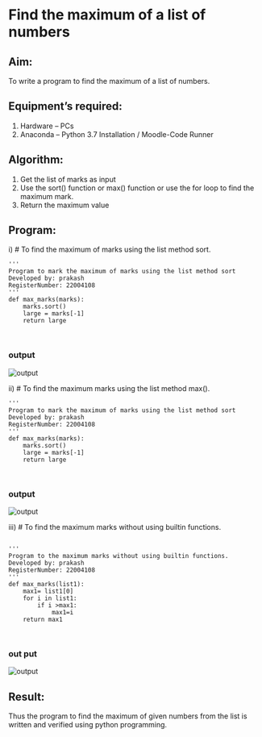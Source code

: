 # Find the maximum of a list of numbers
## Aim:
To write a program to find the maximum of a list of numbers.
## Equipment’s required:
1.	Hardware – PCs
2.	Anaconda – Python 3.7 Installation / Moodle-Code Runner
## Algorithm:
1.	Get the list of marks as input
2.	Use the sort() function or max() function or use the for loop to find the maximum mark.
3.	Return the maximum value
## Program:

i)	# To find the maximum of marks using the list method sort.
```
''' 
Program to mark the maximum of marks using the list method sort
Developed by: prakash
RegisterNumber: 22004108
'''
def max_marks(marks):
    marks.sort()
    large = marks[-1]
    return large



```
### output
![output](/o1.png)

ii)	# To find the maximum marks using the list method max().
```
''' 
Program to mark the maximum of marks using the list method sort
Developed by: prakash
RegisterNumber: 22004108
'''
def max_marks(marks):
    marks.sort()
    large = marks[-1]
    return large



```
### output
![output](/max_marks2.jpg)

iii) # To find the maximum marks without using builtin functions.
```

''' 
Program to the maximum marks without using builtin functions.
Developed by: prakash
RegisterNumber: 22004108
'''
def max_marks(list1):
    max1= list1[0]
    for i in list1:
        if i >max1:
            max1=i
    return max1



```
### out put
![output](/o3.png)



## Result:
Thus the program to find the maximum of given numbers from the list is written and verified using python programming.
